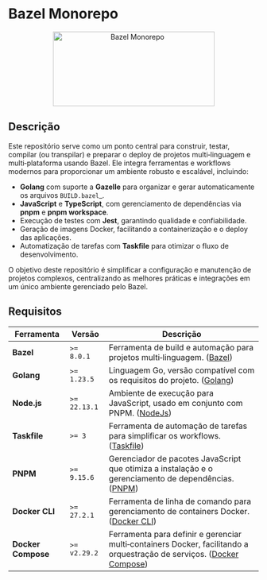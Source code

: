 # Bazel Monorepo

<p align="center">
  <a href="https://github.com/richhh7g/bazel-monorepo" target="_blank">
    <img src="https://www.gstatic.com/devrel-devsite/prod/v0f39da1ecc369fa6a1c816bfa5d8f549228499e733c9bd8becc473543aa6caa2/bazel/images/lockup.svg" alt="Bazel Monorepo" height="150" width=325"/>
  </a>
</p>

## Descrição

Este repositório serve como um ponto central para construir, testar, compilar (ou transpilar) e preparar o deploy de projetos multi‑linguagem e multi‑plataforma usando Bazel. Ele integra ferramentas e workflows modernos para proporcionar um ambiente robusto e escalável, incluindo:

- **Golang** com suporte a **Gazelle** para organizar e gerar automaticamente os arquivos `BUILD.bazel`_.
- **JavaScript** e **TypeScript**, com gerenciamento de dependências via **pnpm** e **pnpm workspace**.
- Execução de testes com **Jest**, garantindo qualidade e confiabilidade.
- Geração de imagens Docker, facilitando a containerização e o deploy das aplicações.
- Automatização de tarefas com **Taskfile** para otimizar o fluxo de desenvolvimento.

O objetivo deste repositório é simplificar a configuração e manutenção de projetos complexos, centralizando as melhores práticas e integrações em um único ambiente gerenciado pelo Bazel.

## Requisitos

| Ferramenta       | Versão         | Descrição |
| ---------------- | -------------- | --------- |
| **Bazel**        | `>= 8.0.1`     | Ferramenta de build e automação para projetos multi‑linguagem. ([Bazel](https://bazel.build/)) |
| **Golang**       | `>= 1.23.5`    | Linguagem Go, versão compatível com os requisitos do projeto. ([Golang](https://golang.org/dl/)) |
| **Node.js**      | `>= 22.13.1`   | Ambiente de execução para JavaScript, usado em conjunto com PNPM. ([NodeJs](https://nodejs.org/)) |
| **Taskfile**     | `>= 3`         | Ferramenta de automação de tarefas para simplificar os workflows. ([Taskfile](https://taskfile.dev/)) |
| **PNPM**         | `>= 9.15.6`     | Gerenciador de pacotes JavaScript que otimiza a instalação e o gerenciamento de dependências. ([PNPM](https://pnpm.io/)) |
| **Docker CLI**   | `>= 27.2.1`    | Ferramenta de linha de comando para gerenciamento de containers Docker. ([Docker CLI](https://docs.docker.com/engine/reference/commandline/cli/)) |
| **Docker Compose** | `>= v2.29.2` | Ferramenta para definir e gerenciar multi‑containers Docker, facilitando a orquestração de serviços. ([Docker Compose](https://docs.docker.com/compose/)) |

